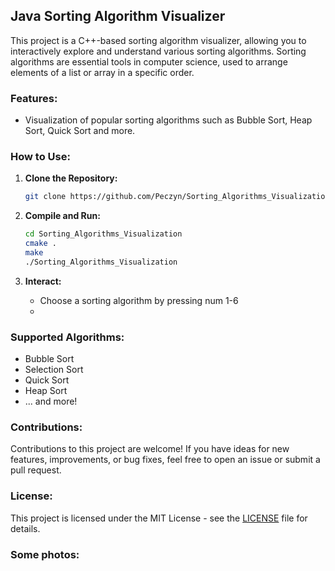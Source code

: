 ## Java Sorting Algorithm Visualizer

This project is a C++-based sorting algorithm visualizer, allowing you to interactively explore and understand various sorting algorithms. Sorting algorithms are essential tools in computer science, used to arrange elements of a list or array in a specific order.

### Features:
- Visualization of popular sorting algorithms such as Bubble Sort, Heap Sort, Quick Sort and more.

### How to Use:
1. **Clone the Repository:**
   ```bash
   git clone https://github.com/Peczyn/Sorting_Algorithms_Visualization
   ```

2. **Compile and Run:**
   ```bash
   cd Sorting_Algorithms_Visualization
   cmake .
   make
   ./Sorting_Algorithms_Visualization
   ```

3. **Interact:**
   - Choose a sorting algorithm by pressing num 1-6
   -  

### Supported Algorithms:
- Bubble Sort
- Selection Sort
- Quick Sort
- Heap Sort
- ... and more!

### Contributions:
Contributions to this project are welcome! If you have ideas for new features, improvements, or bug fixes, feel free to open an issue or submit a pull request.

### License:
This project is licensed under the MIT License - see the [LICENSE](LICENSE) file for details.

 ### Some photos:




